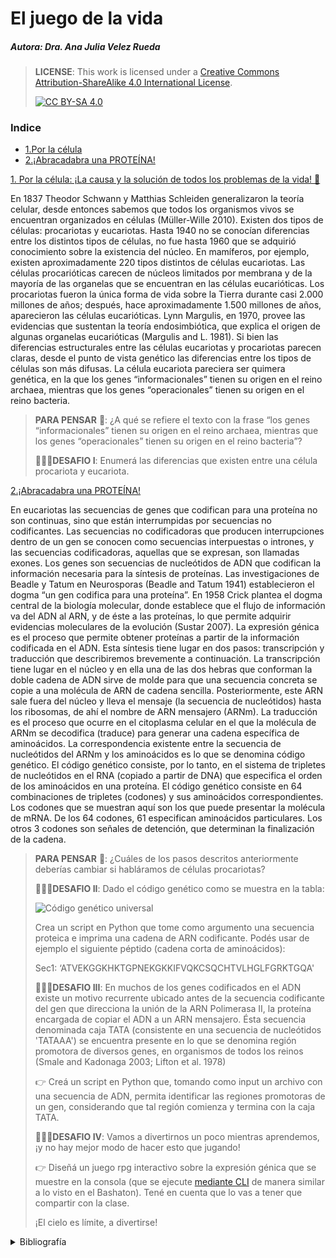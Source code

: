 # El juego de la vida

##### Autora: Dra. Ana Julia Velez Rueda
>
> **LICENSE**: This work is licensed under a
[Creative Commons Attribution-ShareAlike 4.0 International License][cc-by-sa].
>
>[![CC BY-SA 4.0][cc-by-sa-image]][cc-by-sa]

[cc-by-sa]: http://creativecommons.org/licenses/by-sa/4.0/
[cc-by-sa-image]: https://licensebuttons.net/l/by-sa/4.0/88x31.png
[cc-by-sa-shield]: https://img.shields.io/badge/License-CC%20BY--SA%204.0-lightgrey.svg


### Indice
  * [1.Por la célula](#1_intro)
  * [2.¡Abracadabra una PROTEÍNA!](#2_traduccion)

[1. Por la célula: ¡La causa y la solución de todos los problemas de la vida! 🍻](#1_intro)

En 1837 Theodor Schwann y Matthias Schleiden generalizaron la teoría celular, desde entonces sabemos que  todos los organismos vivos se encuentran organizados en células (Müller-Wille 2010). Existen dos tipos de células: procariotas y eucariotas. Hasta 1940 no se conocían diferencias entre los distintos tipos de células, no fue hasta 1960 que se adquirió conocimiento sobre la existencia del núcleo. En mamíferos, por ejemplo, existen aproximadamente 220 tipos distintos de células eucariotas. Las células procarióticas carecen de núcleos limitados por membrana y de la mayoría de las organelas que se encuentran en las células eucarióticas. Los procariotas fueron la única forma de vida sobre la Tierra durante casi 2.000 millones de años; después, hace aproximadamente 1.500 millones de años, aparecieron las células eucarióticas. Lynn Margulis, en 1970, provee las evidencias que sustentan la teoría endosimbiótica, que explica el origen de algunas organelas eucarióticas (Margulis and L. 1981). Si bien las diferencias estructurales entre las células eucariotas y procariotas parecen claras, desde el punto de vista genético las diferencias entre los tipos de células son más difusas. La célula eucariota pareciera ser quimera genética, en la que los genes “informacionales” tienen su origen en el reino archaea, mientras que los genes “operacionales” tienen su origen en el reino bacteria. 


>
>**PARA PENSAR** 🤔: ¿A qué se refiere el texto con la frase “los genes “informacionales” tienen su origen en el reino archaea, mientras que los genes “operacionales” tienen su origen en el reino bacteria”? 
>
>🧗🏻‍♀️**DESAFIO I**: Enumerá las diferencias que existen entre una célula procariota y eucariota.
>


[2.¡Abracadabra una PROTEÍNA!](#2_traduccion)

En eucariotas las secuencias de genes que codifican para una proteína no son continuas, sino que están interrumpidas por secuencias no codificantes. Las secuencias no codificadoras que producen interrupciones dentro de un gen se conocen como secuencias interpuestas o intrones, y las secuencias codificadoras, aquellas que se expresan, son llamadas exones. Los genes son secuencias de nucleótidos de ADN que codifican la información necesaria para la síntesis de proteínas. Las investigaciones de Beadle y Tatum en Neurosporas (Beadle and Tatum 1941) establecieron el dogma “un gen codifica para una proteína”. En 1958 Crick plantea el dogma central de la biología molecular, donde establece que el flujo de información va del ADN al ARN, y de éste a las proteínas, lo que permite adquirir evidencias moleculares de la evolución (Sustar 2007). 
La expresión génica es el proceso que permite obtener proteínas a partir de la información codificada en el ADN. Esta síntesis tiene lugar en dos pasos: transcripción y traducción que describiremos brevemente a continuación. La transcripción tiene lugar en el núcleo y en ella una de las dos hebras que conforman la doble cadena de ADN sirve de molde para que una secuencia concreta se copie a una molécula de ARN de cadena sencilla. Posteriormente, este ARN sale fuera del núcleo y lleva el mensaje (la secuencia de nucleótidos) hasta los ribosomas, de ahí el nombre de ARN mensajero (ARNm). 
La traducción es el proceso que ocurre en el citoplasma celular en el que la molécula de ARNm se decodifica (traduce) para generar una cadena específica de aminoácidos. La correspondencia existente entre la secuencia de nucleótidos del ARNm y los aminoácidos es lo que se denomina código genético. El código genético consiste, por lo tanto, en el sistema de tripletes de nucleótidos en el RNA (copiado a partir de DNA) que especifica el orden de los aminoácidos en una proteína. El código genético consiste en 64 combinaciones de tripletes (codones) y sus aminoácidos correspondientes. Los codones que se muestran aquí son los que puede presentar la molécula de mRNA. De los 64 codones, 61 especifican aminoácidos particulares. Los otros 3 codones son señales de detención, que determinan la finalización de la cadena.

>
>**PARA PENSAR** 🤔: ¿Cuáles de los pasos descritos anteriormente deberías cambiar si habláramos de células procariotas?  
>
>🧗🏻‍♀️**DESAFIO II**: Dado el código genético como se muestra en la tabla:
>
>  ![Código genético universal](codigo_genetico.png "Foto: de www.innovabiologia.com")
>
>
>Crea un script en Python que tome como argumento una secuencia proteica e imprima una cadena de ARN codificante.
>Podés usar de ejemplo el siguiente péptido (cadena corta de aminoácidos): 
>
>   Sec1: ‘ATVEKGGKHKTGPNEKGKKIFVQKCSQCHTVLHGLFGRKTGQA'
>
>
>🧗🏻‍♀️**DESAFIO III**: En muchos de los genes codificados en el ADN existe un motivo recurrente ubicado antes de la secuencia codificante del gen que direcciona la unión de la ARN Polimerasa II, la proteína encargada de copiar el ADN a un ARN mensajero. Ésta secuencia denominada caja TATA (consistente en una secuencia de nucleótidos 'TATAAA') se encuentra presente en lo que se denomina región promotora de diversos genes, en organismos de todos los reinos (Smale and Kadonaga 2003; Lifton et al. 1978)
>
>👉 Creá un script en Python que, tomando como input un archivo con una secuencia de ADN, permita identificar las regiones promotoras de un gen, considerando que tal región comienza y termina con la caja TATA.
>
>🧗🏻‍♀️**DESAFIO IV**: Vamos a divertirnos un poco mientras aprendemos, ¡y no hay mejor modo de hacer esto que jugando! 
>
> 👉 Diseñá un juego rpg interactivo sobre la expresión génica que se muestre en la consola (que se ejecute [mediante CLI](https://github.com/AJVelezRueda/Fundamentos_de_informatica/blob/master/CLI_con_Argparse/Interfaz_por_liena_de_comando.md) de manera similar a lo visto en el Bashaton). Tené en cuenta que lo vas a tener que compartir con la clase.
> 
>¡El cielo es límite, a divertirse! 

<details>
  <summary>Bibliografía</summary>
Beadle, G.W. and Tatum, E.L. 1941. Genetic Control of Biochemical Reactions in Neurospora. Proceedings of the National Academy of Sciences of the United States of America 27(11), pp. 499–506.
Lifton, R.P., Goldberg, M.L., Karp, R.W. and Hogness, D.S. 1978. The organization of the histone genes in Drosophila melanogaster: functional and evolutionary implications. Cold Spring Harbor Symposia on Quantitative Biology 42 Pt 2, pp. 1047–1051.
Margulis and L. 1981. Symbiosis in cell evolution: Life and its environment on the early earth.
Müller-Wille, S. 2010. Cell theory, specificity, and reproduction, 1837-1870. Studies in history and philosophy of biological and biomedical sciences 41(3), pp. 225–231.
Smale, S.T. and Kadonaga, J.T. 2003. The RNA polymerase II core promoter. Annual Review of Biochemistry 72, pp. 449–479.
Sustar, P. 2007. Crick’s notion of genetic information and the “central dogma” of molecular biology. The British journal for the philosophy of science 58(1), pp. 13–24.
</details>
